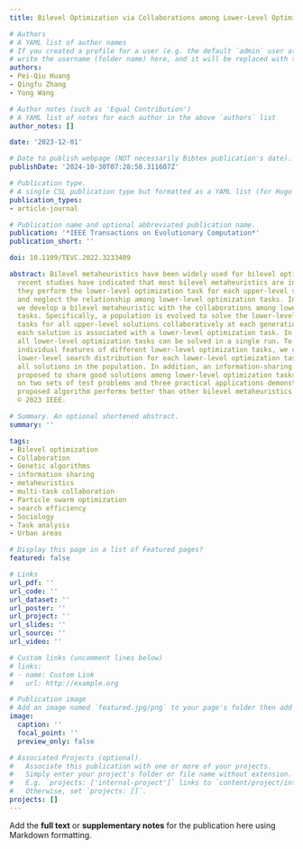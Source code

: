 ```yaml
---
title: Bilevel Optimization via Collaborations among Lower-Level Optimization Tasks

# Authors
# A YAML list of author names
# If you created a profile for a user (e.g. the default `admin` user at `content/authors/admin/`), 
# write the username (folder name) here, and it will be replaced with their full name and linked to their profile.
authors:
- Pei-Qiu Huang
- Qingfu Zhang
- Yong Wang

# Author notes (such as 'Equal Contribution')
# A YAML list of notes for each author in the above `authors` list
author_notes: []

date: '2023-12-01'

# Date to publish webpage (NOT necessarily Bibtex publication's date).
publishDate: '2024-10-30T07:28:58.311607Z'

# Publication type.
# A single CSL publication type but formatted as a YAML list (for Hugo requirements).
publication_types:
- article-journal

# Publication name and optional abbreviated publication name.
publication: '*IEEE Transactions on Evolutionary Computation*'
publication_short: ''

doi: 10.1109/TEVC.2022.3233409

abstract: Bilevel metaheuristics have been widely used for bilevel optimization. However,
  recent studies have indicated that most bilevel metaheuristics are inefficient since
  they perform the lower-level optimization task for each upper-level solution independently
  and neglect the relationship among lower-level optimization tasks. In this paper,
  we develop a bilevel metaheuristic with the collaborations among lower-level optimization
  tasks. Specifically, a population is evolved to solve the lower-level optimization
  tasks for all upper-level solutions collaboratively at each generation. In the population,
  each solution is associated with a lower-level optimization task. In such a way,
  all lower-level optimization tasks can be solved in a single run. To capture the
  individual features of different lower-level optimization tasks, we construct a
  lower-level search distribution for each lower-level optimization task based on
  all solutions in the population. In addition, an information-sharing mechanism is
  proposed to share good solutions among lower-level optimization tasks. Experiments
  on two sets of test problems and three practical applications demonstrate that our
  proposed algorithm performs better than other bilevel metaheuristics in comparison.
  © 2023 IEEE.

# Summary. An optional shortened abstract.
summary: ''

tags:
- Bilevel optimization
- Collaboration
- Genetic algorithms
- information sharing
- metaheuristics
- multi-task collaboration
- Particle swarm optimization
- search efficiency
- Sociology
- Task analysis
- Urban areas

# Display this page in a list of Featured pages?
featured: false

# Links
url_pdf: ''
url_code: ''
url_dataset: ''
url_poster: ''
url_project: ''
url_slides: ''
url_source: ''
url_video: ''

# Custom links (uncomment lines below)
# links:
# - name: Custom Link
#   url: http://example.org

# Publication image
# Add an image named `featured.jpg/png` to your page's folder then add a caption below.
image:
  caption: ''
  focal_point: ''
  preview_only: false

# Associated Projects (optional).
#   Associate this publication with one or more of your projects.
#   Simply enter your project's folder or file name without extension.
#   E.g. `projects: ['internal-project']` links to `content/project/internal-project/index.md`.
#   Otherwise, set `projects: []`.
projects: []
---
```


Add the **full text** or **supplementary notes** for the publication here using Markdown formatting.
